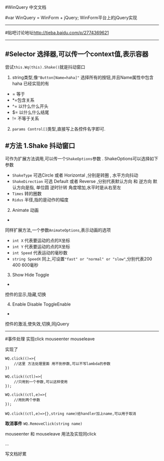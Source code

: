 #WinQuery 中文文档

#var WinQuery = WinForm + jQuery;
WinForm平台上的jQuery实现

***
#贴吧讨论地址<a href="http://tieba.baidu.com/p/2774369621" target="_blank">http://tieba.baidu.com/p/2774369621</a>
***
#Selector 选择器,可以传一个context值,表示容器
-

尝试`this.Wq(this).Shake()`就是抖动窗口

1. string类型,像`"Button[Name=haha]"`  选择所有的按钮,并且Name属性中包含haha
已经实现的有
+ = 等于
+ *=包含关系
+ ^= 以什么什么开头
+ $= 以什么什么结尾
+ != 不等于关系

2. `params Control[]`类型,直接写上各控件名字即可.

#方法
1.Shake 抖动窗口
-
可作为扩展方法调用,可以传一个`ShakeOptions`参数 .
ShakeOptions可以选择如下参数

+ `ShakeType` 可选Circle 或者 Horizontal ,分别是转圈 , 水平方向抖动
+ `ShakeDirection` 可选 Default 或者 Reverse ,分别代表默认方向 和 逆方向
默认方向是指, 单位圆 逆时针转 角度增加,水平时是从右至左
+ `Times` 转的圈数
+ `Ridus` 半径,指的是动作的幅度


2. Animate 动画 
-
同样扩展方法,一个参数`AnimateOptions`,表示动画的选项

+ `int X` 代表要运动的点的X坐标
+ `int Y` 代表要运动的点的X坐标
+ `int Speed` 代表运动的毫秒数
+ `string SpeedX` 同上,可设置`"fast" or "normal" or "slow"`,分别代表200 400 600毫秒


3. Show Hide Toggle
-
控件的显示,隐藏,切换

4. Enable Disable ToggleEnable
-
控件的激活,使失效,切换,同jQuery

***
#事件处理
实现click mouseenter mouseleave

实现了<br>

	WQ.click(()=>{
		//这里 方法处理里面 用不到参数,可以不写lambda的参数
	})

	WQ.click((ctl)=>{
		//只用到一个参数,可以这样使用
	});

	WQ.click((ctl,e)=>{
		//用到两个参数
	});

	WQ.click((ctl,e)=>{},string name)给handler加上name,可以用于取消
**取消事件**
	`WQ.RemoveClick(string name)`

mouseenter 和 mouseleave 用法及实现同click

...

写文档好累